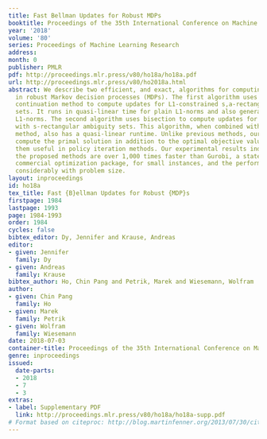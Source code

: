 ```yaml
---
title: Fast Bellman Updates for Robust MDPs
booktitle: Proceedings of the 35th International Conference on Machine Learning
year: '2018'
volume: '80'
series: Proceedings of Machine Learning Research
address: 
month: 0
publisher: PMLR
pdf: http://proceedings.mlr.press/v80/ho18a/ho18a.pdf
url: http://proceedings.mlr.press/v80/ho2018a.html
abstract: We describe two efficient, and exact, algorithms for computing Bellman updates
  in robust Markov decision processes (MDPs). The first algorithm uses a homotopy
  continuation method to compute updates for L1-constrained s,a-rectangular ambiguity
  sets. It runs in quasi-linear time for plain L1-norms and also generalizes to weighted
  L1-norms. The second algorithm uses bisection to compute updates for robust MDPs
  with s-rectangular ambiguity sets. This algorithm, when combined with the homotopy
  method, also has a quasi-linear runtime. Unlike previous methods, our algorithms
  compute the primal solution in addition to the optimal objective value, which makes
  them useful in policy iteration methods. Our experimental results indicate that
  the proposed methods are over 1,000 times faster than Gurobi, a state-of-the-art
  commercial optimization package, for small instances, and the performance gap grows
  considerably with problem size.
layout: inproceedings
id: ho18a
tex_title: Fast {B}ellman Updates for Robust {MDP}s
firstpage: 1984
lastpage: 1993
page: 1984-1993
order: 1984
cycles: false
bibtex_editor: Dy, Jennifer and Krause, Andreas
editor:
- given: Jennifer
  family: Dy
- given: Andreas
  family: Krause
bibtex_author: Ho, Chin Pang and Petrik, Marek and Wiesemann, Wolfram
author:
- given: Chin Pang
  family: Ho
- given: Marek
  family: Petrik
- given: Wolfram
  family: Wiesemann
date: 2018-07-03
container-title: Proceedings of the 35th International Conference on Machine Learning
genre: inproceedings
issued:
  date-parts:
  - 2018
  - 7
  - 3
extras:
- label: Supplementary PDF
  link: http://proceedings.mlr.press/v80/ho18a/ho18a-supp.pdf
# Format based on citeproc: http://blog.martinfenner.org/2013/07/30/citeproc-yaml-for-bibliographies/
---
```

